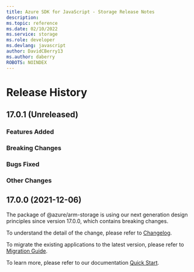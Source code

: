 ```yaml
---
title: Azure SDK for JavaScript - Storage Release Notes
description: 
ms.topic: reference
ms.date: 02/10/2022
ms.service: storage
ms.role: developer
ms.devlang: javascript
author: DavidCBerry13
ms.author: daberry
ROBOTS: NOINDEX
---
```

# Release History

## 17.0.1 (Unreleased)

### Features Added

### Breaking Changes

### Bugs Fixed

### Other Changes

## 17.0.0 (2021-12-06)

The package of @azure/arm-storage is using our next generation design principles since version 17.0.0, which contains breaking changes.

To understand the detail of the change, please refer to [Changelog](https://aka.ms/js-track2-changelog).

To migrate the existing applications to the latest version, please refer to [Migration Guide](https://aka.ms/js-track2-migration-guide).

To learn more, please refer to our documentation [Quick Start](https://aka.ms/js-track2-quickstart).
